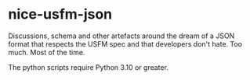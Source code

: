 # nice-usfm-json
Discussions, schema and other artefacts around the dream of a JSON format that respects the USFM spec and that developers don't hate. Too much. Most of the time.

The python scripts require Python 3.10 or greater.